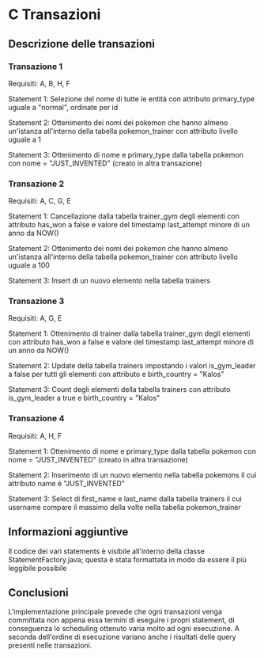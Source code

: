 # C Transazioni
## Descrizione delle transazioni

### Transazione 1

Requisiti: A, B, H, F

Statement 1: Selezione del nome di tutte le entità con attributo primary_type uguale a "normal", ordinate per id

Statement 2: Ottenimento dei nomi dei pokemon che hanno almeno un'istanza all'interno della tabella pokemon_trainer con attributo livello uguale a 1

Statement 3: Ottenimento di nome e primary_type dalla tabella pokemon con nome = "JUST_INVENTED" (creato in altra transazione)

### Transazione 2

Requisiti: A, C, G, E

Statement 1: Cancellazione dalla tabella trainer_gym degli elementi con attributo has_won a false e valore del timestamp last_attempt minore di un anno da NOW()

Statement 2: Ottenimento dei nomi dei pokemon che hanno almeno un'istanza all'interno della tabella pokemon_trainer con attributo livello uguale a 100

Statement 3: Insert di un nuovo elemento nella tabella trainers

### Transazione 3

Requisiti: A, G, E

Statement 1: Ottenimento di trainer dalla tabella trainer_gym degli elementi con attributo has_won a false e valore del timestamp last_attempt minore di un anno da NOW()

Statement 2: Update della tabella trainers impostando i valori is_gym_leader a false per tutti gli elementi con attributo e birth_country = "Kalos"

Statement 3: Count degli elementi della tabella trainers con attributo is_gym_leader a true e birth_country = "Kalos"

### Transazione 4

Requisiti: A, H, F

Statement 1: Ottenimento di nome e primary_type dalla tabella pokemon con nome = "JUST_INVENTED" (creato in altra transazione)

Statement 2: Inserimento di un nuovo elemento nella tabella pokemons il cui attributo name è "JUST_INVENTED"

Statement 3: Select di first_name e last_name dalla tabella trainers il cui username compare il massimo della volte nella tabella pokemon_trainer

## Informazioni aggiuntive
Il codice dei vari statements è visibile all'interno della classe StatementFactory.java; questa è stata formattata in modo da essere il più leggibile possibile

## Conclusioni
L'implementazione principale prevede che ogni transazioni venga committata non appena essa termini di eseguire i propri statement, di conseguenza lo scheduling ottenuto varia molto ad ogni esecuzione. 
A seconda dell'ordine di esecuzione variano anche i risultati delle query presenti nelle transazioni.